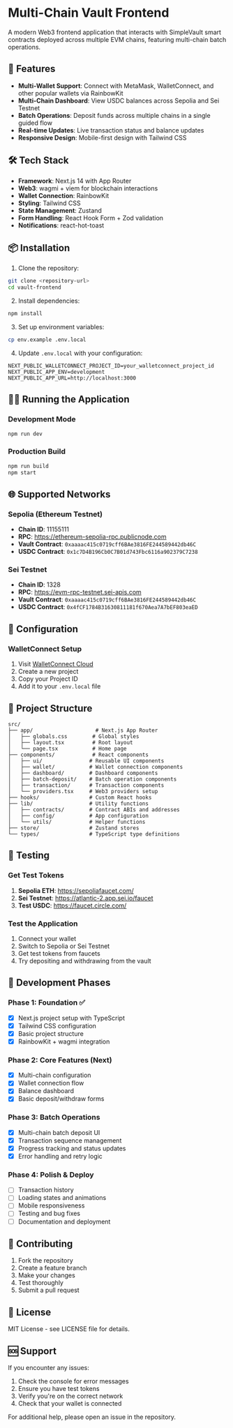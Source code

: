 # Multi-Chain Vault Frontend

A modern Web3 frontend application that interacts with SimpleVault smart contracts deployed across multiple EVM chains, featuring multi-chain batch operations.

## 🚀 Features

- **Multi-Wallet Support**: Connect with MetaMask, WalletConnect, and other popular wallets via RainbowKit
- **Multi-Chain Dashboard**: View USDC balances across Sepolia and Sei Testnet
- **Batch Operations**: Deposit funds across multiple chains in a single guided flow
- **Real-time Updates**: Live transaction status and balance updates
- **Responsive Design**: Mobile-first design with Tailwind CSS

## 🛠️ Tech Stack

- **Framework**: Next.js 14 with App Router
- **Web3**: wagmi + viem for blockchain interactions
- **Wallet Connection**: RainbowKit
- **Styling**: Tailwind CSS
- **State Management**: Zustand
- **Form Handling**: React Hook Form + Zod validation
- **Notifications**: react-hot-toast

## 📦 Installation

1. Clone the repository:

```bash
git clone <repository-url>
cd vault-frontend
```

2. Install dependencies:

```bash
npm install
```

3. Set up environment variables:

```bash
cp env.example .env.local
```

4. Update `.env.local` with your configuration:

```
NEXT_PUBLIC_WALLETCONNECT_PROJECT_ID=your_walletconnect_project_id
NEXT_PUBLIC_APP_ENV=development
NEXT_PUBLIC_APP_URL=http://localhost:3000
```

## 🏃‍♂️ Running the Application

### Development Mode

```bash
npm run dev
```

### Production Build

```bash
npm run build
npm start
```

## 🌐 Supported Networks

### Sepolia (Ethereum Testnet)

- **Chain ID**: 11155111
- **RPC**: https://ethereum-sepolia-rpc.publicnode.com
- **Vault Contract**: `0xaaaac415c0719cff6BAe3816FE244589442db46C`
- **USDC Contract**: `0x1c7D4B196Cb0C7B01d743Fbc6116a902379C7238`

### Sei Testnet

- **Chain ID**: 1328
- **RPC**: https://evm-rpc-testnet.sei-apis.com
- **Vault Contract**: `0xaaaac415c0719cff6BAe3816FE244589442db46C`
- **USDC Contract**: `0x4fCF1784B31630811181f670Aea7A7bEF803eaED`

## 🔧 Configuration

### WalletConnect Setup

1. Visit [WalletConnect Cloud](https://cloud.walletconnect.com/)
2. Create a new project
3. Copy your Project ID
4. Add it to your `.env.local` file

## 📁 Project Structure

```
src/
├── app/                    # Next.js App Router
│   ├── globals.css        # Global styles
│   ├── layout.tsx         # Root layout
│   └── page.tsx           # Home page
├── components/            # React components
│   ├── ui/               # Reusable UI components
│   ├── wallet/           # Wallet connection components
│   ├── dashboard/        # Dashboard components
│   ├── batch-deposit/    # Batch operation components
│   ├── transaction/      # Transaction components
│   └── providers.tsx     # Web3 providers setup
├── hooks/                # Custom React hooks
├── lib/                  # Utility functions
│   ├── contracts/        # Contract ABIs and addresses
│   ├── config/           # App configuration
│   └── utils/            # Helper functions
├── store/                # Zustand stores
└── types/                # TypeScript type definitions
```

## 🧪 Testing

### Get Test Tokens

1. **Sepolia ETH**: https://sepoliafaucet.com/
2. **Sei Testnet**: https://atlantic-2.app.sei.io/faucet
3. **Test USDC**: https://faucet.circle.com/

### Test the Application

1. Connect your wallet
2. Switch to Sepolia or Sei Testnet
3. Get test tokens from faucets
4. Try depositing and withdrawing from the vault

## 🚀 Development Phases

### Phase 1: Foundation ✅

- [x] Next.js project setup with TypeScript
- [x] Tailwind CSS configuration
- [x] Basic project structure
- [x] RainbowKit + wagmi integration

### Phase 2: Core Features (Next)

- [x] Multi-chain configuration
- [x] Wallet connection flow
- [x] Balance dashboard
- [x] Basic deposit/withdraw forms

### Phase 3: Batch Operations

- [x] Multi-chain batch deposit UI
- [x] Transaction sequence management
- [x] Progress tracking and status updates
- [x] Error handling and retry logic

### Phase 4: Polish & Deploy

- [ ] Transaction history
- [ ] Loading states and animations
- [ ] Mobile responsiveness
- [ ] Testing and bug fixes
- [ ] Documentation and deployment

## 🤝 Contributing

1. Fork the repository
2. Create a feature branch
3. Make your changes
4. Test thoroughly
5. Submit a pull request

## 📄 License

MIT License - see LICENSE file for details.

## 🆘 Support

If you encounter any issues:

1. Check the console for error messages
2. Ensure you have test tokens
3. Verify you're on the correct network
4. Check that your wallet is connected

For additional help, please open an issue in the repository.
